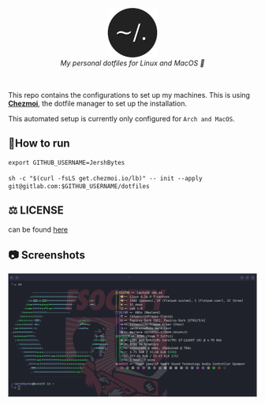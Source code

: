 <div align="center">
  <img src=".github/images/dotfiles.png" alt="Header" width="100" height="100"><br> 
    <i>My personal dotfiles for Linux and MacOS 🚀 </i>
 </div>
 <br>
 <br>


This repo contains the configurations to set up my machines. This is using [**Chezmoi**](https://www.chezmoi.io/), the dotfile manager to set up the installation.

This automated setup is currently only configured for `Arch and MacOS`.

## 🏃How to run

```shell
export GITHUB_USERNAME=JershBytes

sh -c "$(curl -fsLS get.chezmoi.io/lb)" -- init --apply git@gitlab.com:$GITHUB_USERNAME/dotfiles
```
## ⚖️ LICENSE
can be found [here](/LICENSE)

## :camera: Screenshots 

![Screenshot 1](.github/images/arch.png)